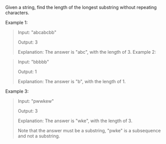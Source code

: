 Given a string, find the length of the longest substring without repeating characters.

Example 1:

> Input: "abcabcbb"
> 
> Output: 3 
> 
> Explanation: The answer is "abc", with the length of 3. 
Example 2:

> Input: "bbbbb"
> 
> Output: 1
> 
> Explanation: The answer is "b", with the length of 1.
> 
Example 3:

> Input: "pwwkew"
> 
> Output: 3
> 
> Explanation: The answer is "wke", with the length of 3. 
> 
>  Note that the answer must be a substring, "pwke" is a  subsequence and not a substring.